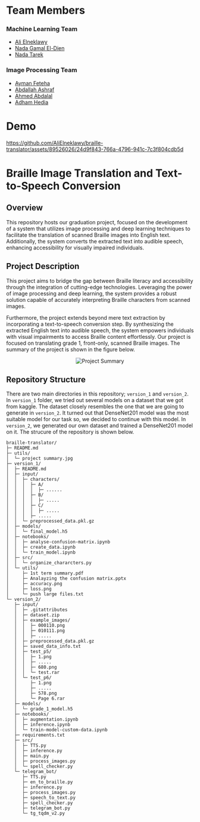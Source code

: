 # Team Members  
### Machine Learning Team
  - [Ali Elneklawy](https://github.com/AliElneklawy)
  - [Nada Gamal El-Dien](https://github.com/nadagamaall22)
  - [Nada Tarek](https://github.com/NadaTarek54)
### Image Processing Team
  - [Ayman Feteha](https://github.com/Ayman-Feteha)
  - [Abdallah Ashraf](https://github.com/3bdallahai)
  - [Ahmed Abdalal](https://github.com/Asyody)
  - [Adham Hedia](https://github.com/Adham-M0)

# Demo


https://github.com/AliElneklawy/braille-translator/assets/89526026/24d9f843-766a-4796-941c-7c3f804cdb5d






# Braille Image Translation and Text-to-Speech Conversion

## Overview
This repository hosts our graduation project, focused on the development of a system that utilizes image processing and deep learning techniques to facilitate the translation of scanned Braille images into English text. Additionally, the system converts the extracted text into audible speech, enhancing accessibility for visually impaired individuals.

## Project Description
This project aims to bridge the gap between Braille literacy and accessibility through the integration of cutting-edge technologies. Leveraging the power of image processing and deep learning, the system provides a robust solution capable of accurately interpreting Braille characters from scanned images.

Furthermore, the project extends beyond mere text extraction by incorporating a text-to-speech conversion step. By synthesizing the extracted English text into audible speech, the system empowers individuals with visual impairments to access Braille content effortlessly. Our project is focused on translating grade 1, front-only, scanned Braille images. The summary of the project is shown in the figure below.

<p align="center">
  <img src="https://github.com/AliElneklawy/braille-translation/blob/main/utils/project%20summary.jpg" alt="Project Summary" />
</p>

## Repository Structure

There are two main directories in this repository; `version_1` and `version_2`. In `version_1` folder, we tried out several models on a dataset that we got from kaggle. The dataset closely resembles the one that we are going to generate in `version_2`. It turned out that DenseNet201 model was the most suitable model for our task so, we decided to continue with this model. In `version_2`, we generated our own dataset and trained a DenseNet201 model on it. The strucure of the repository is shown below.

```
braille-translator/
├─ README.md
├─ utils/
│  └─ project summary.jpg
├─ version_1/
│  ├─ README.md
│  ├─ input/
│  │  ├─ characters/
│  │  │  ├─ A/
│  │  │  │  ├─ ......
│  │  │  ├─ B/
│  │  │  │  ├─ .....
│  │  │  ├─ C/
│  │  │  │  ├─ .....
│  │  │  ├─ .....
│  │  └─ preprocessed_data.pkl.gz
│  ├─ models/
│  │  └─ final_model.h5
│  ├─ notebooks/
│  │  ├─ analyse-confusion-matrix.ipynb
│  │  ├─ create_data.ipynb
│  │  └─ train_model.ipynb
│  ├─ src/
│  │  └─ organize_chararcters.py
│  └─ utils/
│     ├─ 1st term summary.pdf
│     ├─ Analayzing the confusion matrix.pptx
│     ├─ accuracy.png
│     ├─ loss.png
│     └─ push large files.txt
└─ version_2/
   ├─ input/
   │  ├─ .gitattributes
   │  ├─ dataset.zip
   │  ├─ example_images/
   │  │  ├─ 000110.png
   │  │  ├─ 010111.png
   │  │  ├─ .....
   │  ├─ preprocessed_data.pkl.gz
   │  ├─ saved_data_info.txt
   │  ├─ test_p5/
   │  │  ├─ 1.png
   │  │  ├─ .....
   │  │  ├─ 680.png
   │  │  └─ test.rar
   │  └─ test_p6/
   │     ├─ 1.png
   │     ├─ .....
   │     ├─ 578.png
   │     └─ Page 6.rar
   ├─ models/
   │  └─ grade_1_model.h5
   ├─ notebooks/
   │  ├─ augmentation.ipynb
   │  ├─ inference.ipynb
   │  └─ train-model-custom-data.ipynb
   ├─ requirements.txt
   ├─ src/
   │  ├─ TTS.py
   │  ├─ inference.py
   │  ├─ main.py
   │  ├─ process_images.py
   │  └─ spell_checker.py
   └─ telegram_bot/
      ├─ TTS.py
      ├─ en_to_braille.py
      ├─ inference.py
      ├─ process_images.py
      ├─ speech_to_text.py
      ├─ spell_checker.py
      ├─ telegram_bot.py
      └─ tg_tqdm_v2.py
```
